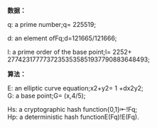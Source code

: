 **数据：**

q: a prime number;q= 225519;$$$$

d: an element ofFq;d=121665/121666;

l: a prime order of the base point;l= 2252+ 27742317777372353535851937790883648493;

**算法：**

E: an elliptic curve equation;x2+y2= 1 +dx2y2;  
G: a base point;G= \(x,4/5\);

Hs: a cryptographic hash function{0,1}⇤!Fq;  
Hp: a deterministic hash functionE\(Fq\)!E\(Fq\).

